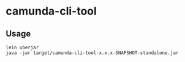 # camunda-cli-tool

## Usage

```
lein uberjar
java -jar target/camunda-cli-tool-x.x.x-SNAPSHOT-standalone.jar
```
